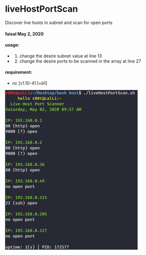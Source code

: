# liveHostPortScan
Discover live hosts in subnet and scan for open ports


#### faisal May 2, 2020
#### usage: 
- 1. change the desire subnet value at line 13
- 2. change the desire ports to be scanned in the array at line 27
#### requirement: 
- nc [v1.10-41.1+b1]

![Output](https://raw.githubusercontent.com/faisalfs10x/liveHostPortScan/master/live.png)
